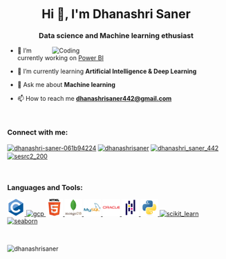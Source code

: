 <h1 align="center">Hi 👋, I'm Dhanashri Saner</h1>
<h3 align="center">Data science and Machine learning ethusiast</h3>


<img align="right" alt="Coding" width = 400 src="https://miro.medium.com/max/1400/1*qdAW1TjCN57h1lbuuzvchg.gif">


- 🔭 I’m currently working on [Power BI](https://github.com/DhanashriSaner/PowerBI_Sales_Dashboard)

- 🌱 I’m currently learning **Artificial Intelligence & Deep Learning**

- 💬 Ask me about **Machine learning**

- 📫 How to reach me **dhanashrisaner442@gmail.com**
<br>

<h3 align="left">Connect with me:</h3>
<p align="left">
<a href="https://linkedin.com/in/dhanashri-saner-061b94224" target="blank"><img align="center" src="https://raw.githubusercontent.com/rahuldkjain/github-profile-readme-generator/master/src/images/icons/Social/linked-in-alt.svg" alt="dhanashri-saner-061b94224" height="30" width="40" /></a>
<a href="https://kaggle.com/dhanashrisaner" target="blank"><img align="center" src="https://raw.githubusercontent.com/rahuldkjain/github-profile-readme-generator/master/src/images/icons/Social/kaggle.svg" alt="dhanashrisaner" height="30" width="40" /></a>
<a href="https://instagram.com/dhanashri_saner_442" target="blank"><img align="center" src="https://raw.githubusercontent.com/rahuldkjain/github-profile-readme-generator/master/src/images/icons/Social/instagram.svg" alt="dhanashri_saner_442" height="30" width="40" /></a>
<a href="https://www.codechef.com/users/sesrc2_200" target="blank"><img align="center" src="https://cdn.jsdelivr.net/npm/simple-icons@3.1.0/icons/codechef.svg" alt="sesrc2_200" height="30" width="40" /></a>
</p>
<br>

<h3 align="left">Languages and Tools:</h3>
<p align="left"> <a href="https://www.cprogramming.com/" target="_blank" rel="noreferrer"> <img src="https://raw.githubusercontent.com/devicons/devicon/master/icons/c/c-original.svg" alt="c" width="40" height="40"/> </a>  <a href="https://cloud.google.com" target="_blank" rel="noreferrer"> <img src="https://www.vectorlogo.zone/logos/google_cloud/google_cloud-icon.svg" alt="gcp" width="40" height="40"/> </a> <a href="https://www.w3.org/html/" target="_blank" rel="noreferrer"> <img src="https://raw.githubusercontent.com/devicons/devicon/master/icons/html5/html5-original-wordmark.svg" alt="html5" width="40" height="40"/> </a> <a href="https://www.mongodb.com/" target="_blank" rel="noreferrer"> <img src="https://raw.githubusercontent.com/devicons/devicon/master/icons/mongodb/mongodb-original-wordmark.svg" alt="mongodb" width="40" height="40"/> </a> <a href="https://www.mysql.com/" target="_blank" rel="noreferrer"> <img src="https://raw.githubusercontent.com/devicons/devicon/master/icons/mysql/mysql-original-wordmark.svg" alt="mysql" width="40" height="40"/> </a> <a href="https://www.oracle.com/" target="_blank" rel="noreferrer"> <img src="https://raw.githubusercontent.com/devicons/devicon/master/icons/oracle/oracle-original.svg" alt="oracle" width="40" height="40"/> </a> <a href="https://pandas.pydata.org/" target="_blank" rel="noreferrer"> <img src="https://raw.githubusercontent.com/devicons/devicon/2ae2a900d2f041da66e950e4d48052658d850630/icons/pandas/pandas-original.svg" alt="pandas" width="40" height="40"/> </a> <a href="https://www.python.org" target="_blank" rel="noreferrer"> <img src="https://raw.githubusercontent.com/devicons/devicon/master/icons/python/python-original.svg" alt="python" width="40" height="40"/> </a> <a href="https://scikit-learn.org/" target="_blank" rel="noreferrer"> <img src="https://upload.wikimedia.org/wikipedia/commons/0/05/Scikit_learn_logo_small.svg" alt="scikit_learn" width="40" height="40"/> </a> <a href="https://seaborn.pydata.org/" target="_blank" rel="noreferrer"> <img src="https://seaborn.pydata.org/_images/logo-mark-lightbg.svg" alt="seaborn" width="40" height="40"/> </a>  </p><br>

<p><img align="center" src="https://github-readme-stats.vercel.app/api/top-langs?username=dhanashrisaner&show_icons=true&locale=en&layout=compact" alt="dhanashrisaner" /></p>

